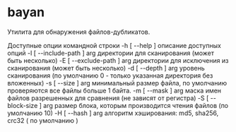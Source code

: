 # bayan

Утилита для обнаружения файлов-дубликатов.

Доступные опции командной строки
-h [ --help ]                        описание доступных опций
-I [ --include-path ] arg            директории для сканирования (может быть несколько)
-E [ --exclude-path ] arg            директории для исключения из сканирования (может быть несколько)
-d [ --depth ] arg                   уровень сканирования (по умолчанию 0 - только указанная директория без вложенных)
-s [ --size ] arg                    минимальный размер файла, по умолчанию проверяются все файлы больше 1 байта.
-m [ --mask ] arg                    маска имен файлов разрешенных для сравнения (не зависят от регистра)
-S [ --block-size ] arg              размер блока, которым производится чтения файлов (по умолчанию 10)
-H [ --hash ] arg                    алгоритм хэширования: md5, sha256, crc32 ( по умолчанию )

                    